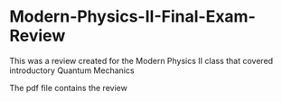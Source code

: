 # Modern-Physics-II-Final-Exam-Review
This was a review created for the Modern Physics II class that covered introductory Quantum Mechanics

The pdf file contains the review
